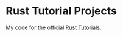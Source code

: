 # Rust Tutorial Projects

My code for the official [Rust Tutorials](https://doc.rust-lang.org/book/second-edition).
